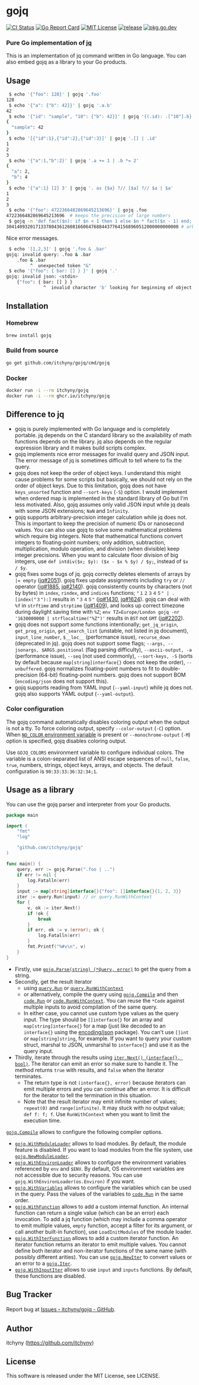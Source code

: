 # gojq
[![CI Status](https://github.com/itchyny/gojq/workflows/CI/badge.svg)](https://github.com/itchyny/gojq/actions)
[![Go Report Card](https://goreportcard.com/badge/github.com/itchyny/gojq)](https://goreportcard.com/report/github.com/itchyny/gojq)
[![MIT License](https://img.shields.io/badge/license-MIT-blue.svg)](https://github.com/itchyny/gojq/blob/main/LICENSE)
[![release](https://img.shields.io/github/release/itchyny/gojq/all.svg)](https://github.com/itchyny/gojq/releases)
[![pkg.go.dev](https://pkg.go.dev/badge/github.com/itchyny/gojq)](https://pkg.go.dev/github.com/itchyny/gojq)

### Pure Go implementation of [jq](https://github.com/stedolan/jq)
This is an implementation of jq command written in Go language.
You can also embed gojq as a library to your Go products.

## Usage
```sh
 $ echo '{"foo": 128}' | gojq '.foo'
128
 $ echo '{"a": {"b": 42}}' | gojq '.a.b'
42
 $ echo '{"id": "sample", "10": {"b": 42}}' | gojq '{(.id): .["10"].b}'
{
  "sample": 42
}
 $ echo '[{"id":1},{"id":2},{"id":3}]' | gojq '.[] | .id'
1
2
3
 $ echo '{"a":1,"b":2}' | gojq '.a += 1 | .b *= 2'
{
  "a": 2,
  "b": 4
}
 $ echo '{"a":1} [2] 3' | gojq '. as {$a} ?// [$a] ?// $a | $a'
1
2
3
 $ echo '{"foo": 4722366482869645213696}' | gojq .foo
4722366482869645213696  # keeps the precision of large numbers
 $ gojq -n 'def fact($n): if $n < 1 then 1 else $n * fact($n - 1) end; fact(50)'
30414093201713378043612608166064768844377641568960512000000000000 # arbitrary-precision integer calculation
```

Nice error messages.
```sh
 $ echo '[1,2,3]' | gojq '.foo & .bar'
gojq: invalid query: .foo & .bar
    .foo & .bar
         ^  unexpected token "&"
 $ echo '{"foo": { bar: [] } }' | gojq '.'
gojq: invalid json: <stdin>
    {"foo": { bar: [] } }
              ^  invalid character 'b' looking for beginning of object key string
```

## Installation
### Homebrew
```sh
brew install gojq
```

### Build from source
```sh
go get github.com/itchyny/gojq/cmd/gojq
```

### Docker
```sh
docker run -i --rm itchyny/gojq
docker run -i --rm ghcr.io/itchyny/gojq
```

## Difference to jq
- gojq is purely implemented with Go language and is completely portable. jq depends on the C standard library so the availability of math functions depends on the library. jq also depends on the regular expression library and it makes build scripts complex.
- gojq implements nice error messages for invalid query and JSON input. The error message of jq is sometimes difficult to tell where to fix the query.
- gojq does not keep the order of object keys. I understand this might cause problems for some scripts but basically, we should not rely on the order of object keys. Due to this limitation, gojq does not have `keys_unsorted` function and `--sort-keys` (`-S`) option. I would implement when ordered map is implemented in the standard library of Go but I'm less motivated. Also, gojq assumes only valid JSON input while jq deals with some JSON extensions; `NaN` and `Infinity`.
- gojq supports arbitrary-precision integer calculation while jq does not. This is important to keep the precision of numeric IDs or nanosecond values. You can also use gojq to solve some mathematical problems which require big integers. Note that mathematical functions convert integers to floating-point numbers; only addition, subtraction, multiplication, modulo operation, and division (when divisible) keep integer precisions. When you want to calculate floor division of big integers, use `def intdiv($x; $y): ($x - $x % $y) / $y;`, instead of `$x / $y`.
- gojq fixes some bugs of jq. gojq correctly deletes elements of arrays by `|= empty` ([jq#2051](https://github.com/stedolan/jq/issues/2051)). gojq fixes update assignments including `try` or `//` operator ([jq#1885](https://github.com/stedolan/jq/issues/1885), [jq#2140](https://github.com/stedolan/jq/issues/2140)). gojq consistently counts by characters (not by bytes) in `index`, `rindex`, and `indices` functions; `"１２３４５" | .[index("３"):]` results in `"３４５"` ([jq#1430](https://github.com/stedolan/jq/issues/1430), [jq#1624](https://github.com/stedolan/jq/issues/1624)). gojq can deal with `%f` in `strftime` and `strptime` ([jq#1409](https://github.com/stedolan/jq/issues/1409)), and looks up correct timezone during daylight saving time with `%Z`; `env TZ=Europe/London gojq -nr '1630000000 | strflocaltime("%Z")'` results in `BST` not `GMT` ([jq#2202](https://github.com/stedolan/jq/pull/2202)).
- gojq does not support some functions intentionally; `get_jq_origin`, `get_prog_origin`, `get_search_list` (unstable, not listed in jq document), `input_line_number`, `$__loc__` (performance issue), `recurse_down` (deprecated in jq). gojq does not support some flags; `--args, --jsonargs, $ARGS.positional` (flag parsing difficulty), `--ascii-output, -a` (performance issue), `--seq` (not used commonly), `--sort-keys, -S` (sorts by default because `map[string]interface{}` does not keep the order), `--unbuffered`. gojq normalizes floating-point numbers to fit to double-precision (64-bit) floating-point numbers. gojq does not support BOM (`encoding/json` does not support this).
- gojq supports reading from YAML input (`--yaml-input`) while jq does not. gojq also supports YAML output (`--yaml-output`).

### Color configuration
The gojq command automatically disables coloring output when the output is not a tty.
To force coloring output, specify `--color-output` (`-C`) option.
When [`NO_COLOR` environment variable](https://no-color.org/) is present or `--monochrome-output` (`-M`) option is specified, gojq disables coloring output.

Use `GOJQ_COLORS` environment variable to configure individual colors.
The variable is a colon-separated list of ANSI escape sequences of `null`, `false`, `true`, numbers, strings, object keys, arrays, and objects.
The default configuration is `90:33:33:36:32:34;1`.

## Usage as a library
You can use the gojq parser and interpreter from your Go products.

```go
package main

import (
	"fmt"
	"log"

	"github.com/itchyny/gojq"
)

func main() {
	query, err := gojq.Parse(".foo | ..")
	if err != nil {
		log.Fatalln(err)
	}
	input := map[string]interface{}{"foo": []interface{}{1, 2, 3}}
	iter := query.Run(input) // or query.RunWithContext
	for {
		v, ok := iter.Next()
		if !ok {
			break
		}
		if err, ok := v.(error); ok {
			log.Fatalln(err)
		}
		fmt.Printf("%#v\n", v)
	}
}
```

- Firstly, use [`gojq.Parse(string) (*Query, error)`](https://pkg.go.dev/github.com/itchyny/gojq#Parse) to get the query from a string.
- Secondly, get the result iterator
  - using [`query.Run`](https://pkg.go.dev/github.com/itchyny/gojq#Query.Run) or [`query.RunWithContext`](https://pkg.go.dev/github.com/itchyny/gojq#Query.RunWithContext)
  - or alternatively, compile the query using [`gojq.Compile`](https://pkg.go.dev/github.com/itchyny/gojq#Compile) and then [`code.Run`](https://pkg.go.dev/github.com/itchyny/gojq#Code.Run) or [`code.RunWithContext`](https://pkg.go.dev/github.com/itchyny/gojq#Code.RunWithContext). You can reuse the `*Code` against multiple inputs to avoid compilation of the same query.
  - In either case, you cannot use custom type values as the query input. The type should be `[]interface{}` for an array and `map[string]interface{}` for a map (just like decoded to an `interface{}` using the [encoding/json](https://golang.org/pkg/encoding/json/) package). You can't use `[]int` or `map[string]string`, for example. If you want to query your custom struct, marshal to JSON, unmarshal to `interface{}` and use it as the query input.
- Thirdly, iterate through the results using [`iter.Next() (interface{}, bool)`](https://pkg.go.dev/github.com/itchyny/gojq#Iter). The iterator can emit an error so make sure to handle it. The method returns `true` with results, and `false` when the iterator terminates.
  - The return type is not `(interface{}, error)` because iterators can emit multiple errors and you can continue after an error. It is difficult for the iterator to tell the termination in this situation.
  - Note that the result iterator may emit infinite number of values; `repeat(0)` and `range(infinite)`. It may stuck with no output value; `def f: f; f`. Use `RunWithContext` when you want to limit the execution time.

[`gojq.Compile`](https://pkg.go.dev/github.com/itchyny/gojq#Compile) allows to configure the following compiler options.

- [`gojq.WithModuleLoader`](https://pkg.go.dev/github.com/itchyny/gojq#WithModuleLoader) allows to load modules. By default, the module feature is disabled. If you want to load modules from the file system, use [`gojq.NewModuleLoader`](https://pkg.go.dev/github.com/itchyny/gojq#NewModuleLoader).
- [`gojq.WithEnvironLoader`](https://pkg.go.dev/github.com/itchyny/gojq#WithEnvironLoader) allows to configure the environment variables referenced by `env` and `$ENV`. By default, OS environment variables are not accessible due to security reasons. You can use `gojq.WithEnvironLoader(os.Environ)` if you want.
- [`gojq.WithVariables`](https://pkg.go.dev/github.com/itchyny/gojq#WithVariables) allows to configure the variables which can be used in the query. Pass the values of the variables to [`code.Run`](https://pkg.go.dev/github.com/itchyny/gojq#Code.Run) in the same order.
- [`gojq.WithFunction`](https://pkg.go.dev/github.com/itchyny/gojq#WithFunction) allows to add a custom internal function. An internal function can return a single value (which can be an error) each invocation. To add a jq function (which may include a comma operator to emit multiple values, `empty` function, accept a filter for its argument, or call another built-in function), use `LoadInitModules` of the module loader.
- [`gojq.WithIterFunction`](https://pkg.go.dev/github.com/itchyny/gojq#WithIterFunction) allows to add a custom iterator function. An iterator function returns an iterator to emit multiple values. You cannot define both iterator and non-iterator functions of the same name (with possibly different arities). You can use [`gojq.NewIter`](https://pkg.go.dev/github.com/itchyny/gojq#NewIter) to convert values or an error to a [`gojq.Iter`](https://pkg.go.dev/github.com/itchyny/gojq#Iter).
- [`gojq.WithInputIter`](https://pkg.go.dev/github.com/itchyny/gojq#WithInputIter) allows to use `input` and `inputs` functions. By default, these functions are disabled.

## Bug Tracker
Report bug at [Issues・itchyny/gojq - GitHub](https://github.com/itchyny/gojq/issues).

## Author
itchyny (https://github.com/itchyny)

## License
This software is released under the MIT License, see LICENSE.
